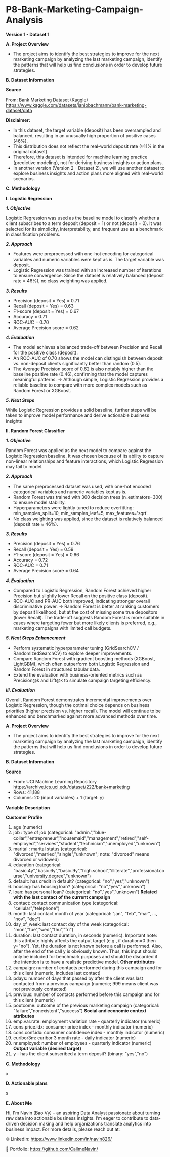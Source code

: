 # P8-Bank-Marketing-Campaign-Analysis

**Version 1 - Dataset 1**

**A. Project Overview**

- The project aims to identify the best strategies to improve for the next marketing campaign by analyzing the last marketing campaign, identify the patterns that will help us find conclusions in order to develop future strategies.


**B. Dataset Information**

**Source**

From: Bank Marketing Dataset (Kaggle)
https://www.kaggle.com/datasets/janiobachmann/bank-marketing-dataset/data

**Disclaimer:**

- In this dataset, the target variable (deposit) has been oversampled and balanced, resulting in an unusually high proportion of positive cases (46%).
- This distribution does not reflect the real-world deposit rate (≈11% in the original dataset).
- Therefore, this dataset is intended for machine learning practice (predictive modeling), not for deriving business insights or action plans.
- In another version (Version 2 - Dataset 2), we will use another dataset to explore business insights and action plans more aligned with real-world scenarios.

**C. Methodology**

**I. Logistic Regression**

_**1. Objective**_

Logistic Regression was used as the baseline model to classify whether a client subscribes to a term deposit (deposit = 1) or not (deposit = 0). It was selected for its simplicity, interpretability, and frequent use as a benchmark in classification problems.

_**2. Approach**_

- Features were preprocessed with one-hot encoding for categorical variables and numeric variables were kept as is. The target variable was deposit.
- Logistic Regression was trained with an increased number of iterations to ensure convergence. Since the dataset is relatively balanced (deposit rate = 46%), no class weighting was applied.

_**3. Results**_

- Precision (deposit = Yes) = 0.71
- Recall (deposit = Yes) = 0.63
- F1-score (deposit = Yes) = 0.67
- Accuracy = 0.71
- ROC-AUC = 0.70
- Average Precision score = 0.62

_**4. Evaluation**_

- The model achieves a balanced trade-off between Precision and Recall for the positive class (deposit).
- An ROC-AUC of 0.70 shows the model can distinguish between deposit vs. non-deposit clients significantly better than random (0.5).
- The Average Precision score of 0.62 is also notably higher than the baseline positive rate (0.46), confirming that the model captures meaningful patterns.
→ Although simple, Logistic Regression provides a reliable baseline to compare with more complex models such as Random Forest or XGBoost.

_**5. Next Steps**_

While Logistic Regression provides a solid baseline, further steps will be taken to improve model performance and derive actionable business insights

**II. Random Forest Classifier**

_**1. Objective**_

Random Forest was applied as the next model to compare against the Logistic Regression baseline. It was chosen because of its ability to capture non-linear relationships and feature interactions, which Logistic Regression may fail to model.

_**2. Approach**_

- The same preprocessed dataset was used, with one-hot encoded categorical variables and numeric variables kept as is.
- Random Forest was trained with 300 decision trees (n_estimators=300) to ensure model stability.
- Hyperparameters were lightly tuned to reduce overfitting: min_samples_split=10, min_samples_leaf=5, max_features='sqrt'.
- No class weighting was applied, since the dataset is relatively balanced (deposit rate ≈ 46%).

_**3. Results**_

- Precision (deposit = Yes) = 0.76
- Recall (deposit = Yes) = 0.59
- F1-score (deposit = Yes) = 0.66
- Accuracy = 0.72
- ROC-AUC = 0.71
- Average Precision score = 0.64

_**4. Evaluation**_

- Compared to Logistic Regression, Random Forest achieved higher Precision but slightly lower Recall on the positive class (deposit).
- ROC-AUC and PR-AUC both improved, indicating stronger overall discriminative power.
→ Random Forest is better at ranking customers by deposit likelihood, but at the cost of missing some true depositors (lower Recall). The trade-off suggests Random Forest is more suitable in cases where targeting fewer but more likely clients is preferred, e.g., marketing campaigns with limited call budgets.

_**5. Next Steps Enhancement**_

- Perform systematic hyperparameter tuning (GridSearchCV / RandomizedSearchCV) to explore deeper improvements.
- Compare Random Forest with gradient boosting methods (XGBoost, LightGBM), which often outperform both Logistic Regression and Random Forest in structured tabular data.
- Extend the evaluation with business-oriented metrics such as Precision@k and Lift@k to simulate campaign targeting efficiency.

_**III. Evaluation**_

Overall, Random Forest demonstrates incremental improvements over Logistic Regression, though the optimal choice depends on business priorities (higher precision vs. higher recall). The model will continue to be enhanced and benchmarked against more advanced methods over time.

**A. Project Overview**

- The project aims to identify the best strategies to improve for the next marketing campaign by analyzing the last marketing campaign, identify the patterns that will help us find conclusions in order to develop future strategies.


**B. Dataset Information**

**Source**

- From: UCI Machine Learning Repository
https://archive.ics.uci.edu/dataset/222/bank+marketing
- Rows: 41,188
- Columns: 20 (input variables) + 1 (target: y)

**Variable Description**

**Customer Profile**
1. age (numeric)
2. job : type of job (categorical: "admin.","blue-collar","entrepreneur","housemaid","management","retired","self-employed","services","student","technician","unemployed","unknown")
3. marital : marital status (categorical: "divorced","married","single","unknown"; note: "divorced" means divorced or widowed)
4. education (categorical: "basic.4y","basic.6y","basic.9y","high.school","illiterate","professional.course","university.degree","unknown")
5. default: has credit in default? (categorical: "no","yes","unknown")
6. housing: has housing loan? (categorical: "no","yes","unknown")
7. loan: has personal loan? (categorical: "no","yes","unknown")
**Related with the last contact of the current campaign**
8. contact: contact communication type (categorical: "cellular","telephone") 
9. month: last contact month of year (categorical: "jan", "feb", "mar", ..., "nov", "dec")
10. day_of_week: last contact day of the week (categorical: "mon","tue","wed","thu","fri")
11. duration: last contact duration, in seconds (numeric). Important note:  this attribute highly affects the output target (e.g., if duration=0 then y="no"). Yet, the duration is not known before a call is performed. Also, after the end of the call y is obviously known. Thus, this input should only be included for benchmark purposes and should be discarded if the intention is to have a realistic predictive model.
**Other attributes**
12. campaign: number of contacts performed during this campaign and for this client (numeric, includes last contact)
13. pdays: number of days that passed by after the client was last contacted from a previous campaign (numeric; 999 means client was not previously contacted)
14. previous: number of contacts performed before this campaign and for this client (numeric)
15. poutcome: outcome of the previous marketing campaign (categorical: "failure","nonexistent","success")
**Social and economic context attributes**
16. emp.var.rate: employment variation rate - quarterly indicator (numeric)
17. cons.price.idx: consumer price index - monthly indicator (numeric)     
18. cons.conf.idx: consumer confidence index - monthly indicator (numeric)     
19. euribor3m: euribor 3 month rate - daily indicator (numeric)
20. nr.employed: number of employees - quarterly indicator (numeric)
**Output variable (desired target)**
21. y - has the client subscribed a term deposit? (binary: "yes","no")

**C. Methodology**

x

**D. Actionable plans**

x

**E. About Me**

Hi, I'm Navin (Bao Vy) – an aspiring Data Analyst passionate about turning raw data into actionable business insights. I’m eager to contribute to data-driven decision making and help organizations translate analytics into business impact. For more details, please reach out at:

🌐 LinkedIn: https://www.linkedin.com/in/navin826/

📂 Portfolio: https://github.com/CallmeNavin/
